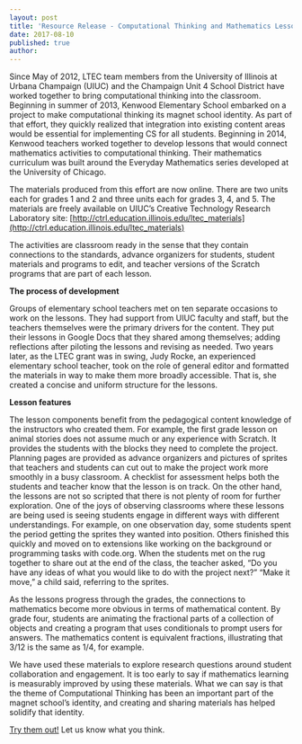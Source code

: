 ```yaml
---
layout: post
title: 'Resource Release - Computational Thinking and Mathematics Lessons'
date: 2017-08-10
published: true
author:
---
```


Since May of 2012, LTEC team members from the University of Illinois at Urbana Champaign (UIUC) and the Champaign Unit 4 School District have worked together to bring computational thinking into the classroom. Beginning in summer of 2013, Kenwood Elementary School embarked on a project to make computational thinking its magnet school identity. As part of that effort, they quickly realized that integration into existing content areas would be essential for implementing CS for all students. Beginning in 2014, Kenwood teachers worked together to develop lessons that would connect mathematics activities to computational thinking. Their mathematics curriculum was built around the Everyday Mathematics series developed at the University of Chicago.

<!--excerpt-->

The materials produced from this effort are now online. There are two units each for grades 1 and 2 and three units each for grades 3, 4, and 5. The materials are freely available on UIUC’s Creative Technology Research Laboratory site: [http://ctrl.education.illinois.edu/ltec_materials](http://ctrl.education.illinois.edu/ltec_materials)

The activities are classroom ready in the sense that they contain connections to the standards, advance organizers for students, student materials and programs to edit, and teacher versions of the Scratch programs that are part of each lesson.

**The process of development**

Groups of elementary school teachers met on ten separate occasions to work on the lessons. They had support from UIUC faculty and staff, but the teachers themselves were the primary drivers for the content. They put their lessons in Google Docs that they shared among themselves; adding reflections after piloting the lessons and revising as needed. Two years later, as the LTEC grant was in swing, Judy Rocke, an experienced elementary school teacher, took on the role of general editor and formatted the materials in way to make them more broadly accessible. That is, she created a concise and uniform structure for the lessons.

**Lesson features**

The lesson components benefit from the pedagogical content knowledge of the instructors who created them. For example, the first grade lesson on animal stories does not assume much or any experience with Scratch. It provides the students with the blocks they need to complete the project. Planning pages are provided as advance organizers and pictures of sprites that teachers and students can cut out to make the project work more smoothly in a busy classroom. A checklist for assessment helps both the students and teacher know that the lesson is on track. On the other hand, the lessons are not so scripted that there is not plenty of room for further exploration. One of the joys of observing classrooms where these lessons are being used is seeing students engage in different ways with different understandings. For example, on one observation day, some students spent the period getting the sprites they wanted into position. Others finished this quickly and moved on to extensions like working on the background or programming tasks with code.org. When the students met on the rug together to share out at the end of the class, the teacher asked, “Do you have any ideas of what you would like to do with the project next?” “Make it move,” a child said, referring to the sprites.

As the lessons progress through the grades, the connections to mathematics become more obvious in terms of mathematical content. By grade four, students are animating the fractional parts of a collection of objects and creating a program that uses conditionals to prompt users for answers. The mathematics content is equivalent fractions, illustrating that 3/12 is the same as 1/4, for example.

We have used these materials to explore research questions around student collaboration and engagement. It is too early to say if mathematics learning is measurably improved by using these materials. What we can say is that the theme of Computational Thinking has been an important part of the magnet school’s identity, and creating and sharing materials has helped solidify that identity.

[Try them out!](https://ctrl.education.illinois.edu/ltec/lessons) Let us know what you think.

